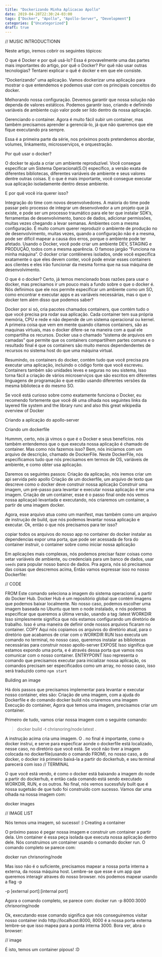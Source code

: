 ```yaml
---
title: "Dockerizando Minha Aplicacao Apollo"
date: 2019-04-28T22:30:24-03:00
tags: ["Docker", "Apollo", "Apollo-Server", "Development"]
categories: ["Uncategorized"]
draft: true
---
```

// MUSIC INTRODUCTIONN

Neste  artigo, iremos cobrir os seguintes tópicos:

O que é Docker e por quê usá-lo? Essa é provavelmente uma das partes mais importantes do artigo, por quê o Docker? Por quê não usar outras tecnologias? Tentarei explicar o quê é docker e em que ele consiste.

“Dockerizando” uma aplicação. Vamos dockerizar uma aplicação para mostrar o que entendemos e podemos usar com os principais conceitos do docker.

Melhorando nossa configuração. Devemos garantir que nossa solução não dependa de valores estáticos. Podemos garantir isso, criando e definindo variáveis de ambiente cujo valor pode ser lido dentro da nossa aplicação.

Gerenciando o container. Agora é muito fácil subir um container, mas também precisamos aprender a gerenciá-lo, já que não queremos que ele fique executando pra sempre.

Essa é a primeira parte da série, nos próximos posts pretendemos abordar, volumes, linkamento, microsserviços, e orquestração.

Por quê usar o docker?

O docker te ajuda a criar um ambiente reproduzível. Você consegue especificar um Sistema Operacional(S.O) específico, a versão exata de diferentes bibliotecas, diferentes variáveis de ambiente e seus valores dentre outras coisas. E o que é mais importante, você consegue executar sua aplicação isoladamente dentro desse ambiente.

E por quê você iria querer isso?

Integração do time com novos desenvolvedores.  A maioria do time pode passar pelo processo de integrar um desenvolvedor a um projeto que já existe, e pode ser um processo traumático  para ele ter que instalar SDK’s, ferramentas de desenvolvimento, banco de dados,  adicionar permissões, muitas vezes chegando a levar semanas.
Ambientes com a mesma configuração. É muito comum querer reproduzir o ambiente de produção no de desenvolvimento, muitas vezes, quando a configuração não é a mesma, pode ser difícil mapear a causa dos erros, porque o ambiente pode ter afetado. Usando o Docker, você pode criar um ambiente DEV, STAGING e PRODUÇÃO, todos com a mesma aparência. 
O famoso jargão “Funciona na minha máquina”. O docker criar contêineres isolados, onde você especifica exatamente o que eles devem conter, você pode enviar esses containers aos clientes e eles irão funcionar da mesma forma que na sua máquina de desenvolvimento.


O que é o docker?
Certo, já temos mencionado boas razões para usar o docker, mas precisamos ir um pouco mais a fundo sobre o que o docker é. Nós definimos que ele nos permite especificar um ambiente como um SO, como encontrar e executar apps e as variáveis necessárias, mas o que o docker tem além disso que podemos saber?

Docker por si só, cria pacotes chamados containers, que contém tudo o que você precisa pra rodar sua aplicação. Cada container tem sua própria memória, CPU e rede e não depende de um sistema operacional ou kernel. A primeira coisa que vem em mente quando citamos containers, são as maquinas virtuais, mas o docker difere-se na maneira com a qual ele compartilha os recursos. Docker usa o chamado “sistema de arquivos em camadas” que permite que os containers compartilhem partes comuns e o resultado final é que os containers são muito menos dependendentes de recursos no sistema host do que uma máquina virtual.

Resumindo, os containers do docker, contém tudo que você precisa pra executar uma aplicação, incluindo o código fonte que você escreveu. Containers também são unidades leves e seguras no seu sistema, Isso torna fácil a criação de vários microserviços que são escritos em diferentes linguagens de programação e que estão usando diferentes versões da mesma biblioteca e do mesmo SO.

Se você está curioso sobre como exatamente funciona o Docker, eu recomendo fortemente que você dê uma olhada nos seguintes links da layered file system and the library runc and also this great wikipedia overview of Docker

Criando a aplicação do apollo-server
 



Criando um dockerfile

Hummm, certo, nós já vimos o que é o Docker e seus benefícios. nós também entendemos que o que executa nossa aplicação é chamado de container. Mas como nós fazemos isso? Bem, nós iniciamos com um arquivo de descrição, chamado de DockerFile. Neste DockerFile, nós especificamos tudo que nós precisamos em termos de OS, variáveis de ambiente, e como obter usa aplicação.

Daremos os seguintes passos:
Criação da aplicação, nós iremos criar um api servida pelo apollo
Criação de um dockerfile, um arquivo de texto que descreve como o docker deve construir nossa aplicação
Construir uma imagem, um pré-passo para levantar e executar nossa aplicação é ter uma imagem.
Criação de um container, esse é o passo final onde nós vemos nossa aplicaçaõ levantada e executando, nós criaremos um container, a partir de uma imagem docker.

Agora, esse arquivo atua como um manifest, mas também como um arquivo de instrução de build, que nós podemos levantar nossa aplicação e executar. Ok, então o que nós precisamos para ter isso?

copiar todos os arquivos do nosso app no container do docker
instalar as dependencias
expor uma porta, que pode ser acessada de fora do container
instruir, o container sobre como iniciar nossa aplicação

Em aplicações mais complexas, nós podemos precisar fazer coisas como setar variáveis de ambiente, ou credenciais para um banco de dados, usar `seeds` para popular nosso banco de dados. Pra agora, nós só precisamos das coisas que descremos acima, Então vamos expressar isso no nosso Dockerfile:

// CODE


FROM Este comando seleciona a imagem do sistema operacional, a partir do Docker Hub. Docker Hub é um repositório global que contém imagens que podemos baixar localmente. No nosso caso, podemos escolher uma imagem baseada no Ubuntu que tem o node instalado, e nós podemos especificar que queremos a última versão, usando a tag :latest
WORKDIR Isso simplesmente significa que nós estamos configurando um diretório de trabalho. Isso é uma maneira de definir onde nossos arquivos ficaram no container.
COPY Aqui nós copiamos os arquivos do diretório atual, para o diretório que acabamos de criar com o WORKDIR
RUN Isso executa um comando no terminal, no nosso caso, queremos instalar as bibliotecas necessárias para construir nosso apollo-server
EXPOSE Isso significa que estamos expondo uma porta, e é através dessa porta que vamos nos comunicar com o nosso container.
ENTRYPOINT Isso representa o comando que precisamos executar para inicializar nossa aplicação, os comandos precisam ser especificados como um array, no nosso caso, isso será traduzido como `npm start`


Building an image

Há dois passos que precisamos implementar para levantar e executar nosso container, eles são:
Criação de uma imagem, com a ajuda do Dockerfile e do comando docker build nós criaremos uma imagem
Execução do container, Agora que temos uma imagem,  precisamos criar um container.

Primeiro de tudo, vamos criar nossa imagem com o seguinte comando:

> docker build -t chrisnoring/node:latest .

A instrução acima cria uma imagem. O . no final é importante, como o docker instrui, e serve para especficar aonde o dockerfile está localizado, nesse caso, no diretório que você está. Se você não tiver a imagem colocada no dockerfile(usando o comando FROM), no nosso caso, a do docker, o docker irá primeiro baixá-la a partir do dockerhub, e seu terminal parecerá com isso
// TERMINAL

O que você está vendo, é como o docker está baixando a imagem do node a partir do dockerhub, e então cada comando está sendo executado WORKDIR, RUN, e os outros. No final, nós vemos sucessfuly built que é nossa sugetsão de que tudo foi construído com sucesso. Vamos dar uma olhada na nossa imagem com:

docker images

// IMAGE LIST

Nós temos uma imagem, só sucesso! :)
Creating a container

O próximo passo é pegar nossa imagem e construir um container a partir dela. Um container é essa peça isolada que executa nossa aplicação dentro dele. Nós construimos um container usando o comando docker run. O comando completo se parece com:

docker run chrisnoring/node

Mas isso não é o suficiente, precisamos mapear a nossa porta interna a externa, da nossa máquina host. Lembre-se que esse é um app que queremos interagir atraves do nosso browser. nós podemos mapear usando a flag -p 

-p [external port]:[internal port]

Agora o comando completo, se parece com:
docker run -p 8000:3000 chrisnoring/node

Ok, executando esse comando significa que nós conseguiremos visitar nosso container  indo http://localhost:8000, 8000 é a nossa porta externa lembre-se que isso mapea para a ponta interna 3000. Bora ver, abra o browser:

// image

É isto, temos um container pipous! :D
